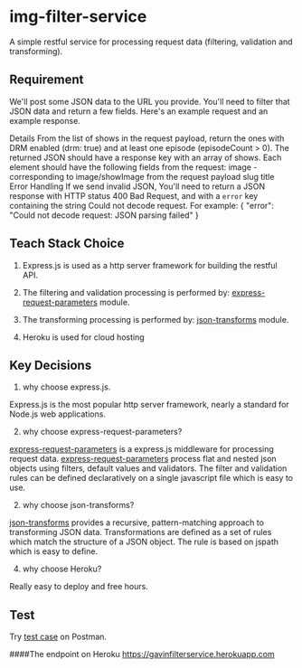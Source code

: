 # img-filter-service
A simple restful service for processing request data (filtering, validation and transforming).

## Requirement
We'll post some JSON data to the URL you provide. You'll need to filter that JSON data and return a few fields. Here's an example request and an example response.

Details
From the list of shows in the request payload, return the ones with DRM enabled (drm: true) and at least one episode (episodeCount > 0).
The returned JSON should have a response key with an array of shows. Each element should have the following fields from the request:
image - corresponding to image/showImage from the request payload
slug
title
Error Handling
If we send invalid JSON, You'll need to return a JSON response with HTTP status 400 Bad Request, and with a `error` key containing the string Could not decode request. For example:
{
    "error": "Could not decode request: JSON parsing failed"
}

## Teach Stack Choice
1. Express.js is used as a http server framework for building the restful API.

2. The filtering and validation processing is performed by:
[express-request-parameters](https://github.com/Jokero/express-request-parameters) module.

3. The transforming  processing is performed by:
[json-transforms](https://github.com/ColinEberhardt/json-transforms) module.

4. Heroku is used for cloud hosting

## Key Decisions
1. why choose express.js.

Express.js is the most popular http server framework,  nearly a standard for Node.js web applications.

2. why choose express-request-parameters?

[express-request-parameters](https://github.com/Jokero/express-request-parameters) is a express.js middleware for processing request data.
[express-request-parameters](https://github.com/Jokero/express-request-parameters) process flat and nested json objects using filters, default values and validators.
The filter and validation rules can be defined declaratively on a single javascript file which is easy to use.

2. why choose json-transforms?

[json-transforms](https://github.com/ColinEberhardt/json-transforms) provides a recursive, pattern-matching approach to transforming JSON data.
Transformations are defined as a set of rules which match the structure of a JSON object. The rule is based on jspath which is easy to define.

4. why choose Heroku?

Really easy to deploy and free hours.

## Test
Try [test case](https://www.getpostman.com/collections/2591454a5eb9f0758f1d) on Postman.

####The endpoint on Heroku
https://gavinfilterservice.herokuapp.com


